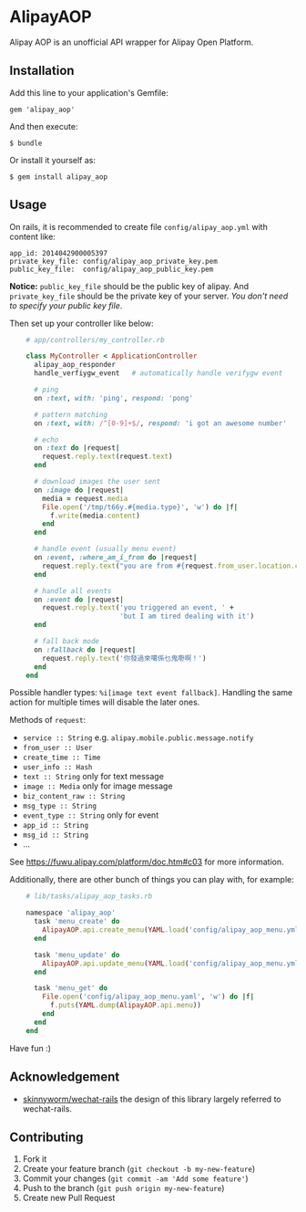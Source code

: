 # AlipayAOP

Alipay AOP is an unofficial API wrapper for Alipay Open Platform.

## Installation

Add this line to your application's Gemfile:

    gem 'alipay_aop'

And then execute:

    $ bundle

Or install it yourself as:

    $ gem install alipay_aop

## Usage

On rails, it is recommended to create file `config/alipay_aop.yml`
with content like:

    app_id: 2014042900005397
    private_key_file: config/alipay_aop_private_key.pem
    public_key_file:  config/alipay_aop_public_key.pem

**Notice:** `public_key_file` should be the public key of alipay. And `private_key_file` should be the private key of your server. *You don't need to specify your public key file*.

Then set up your controller like below:

```ruby
    # app/controllers/my_controller.rb

    class MyController < ApplicationController
      alipay_aop_responder
	  handle_verfiygw_event   # automatically handle verifygw event

      # ping
	  on :text, with: 'ping', respond: 'pong'

      # pattern matching
	  on :text, with: /^[0-9]+$/, respond: 'i got an awesome number'

      # echo
	  on :text do |request|
	    request.reply.text(request.text)
	  end

	  # download images the user sent
	  on :image do |request|
	    media = request.media
	    File.open('/tmp/t66y.#{media.type}', 'w') do |f|
		  f.write(media.content)
		end
	  end

	  # handle event (usually menu event)
	  on :event, :where_am_i_from do |request|
	    request.reply.text("you are from #{request.from_user.location.city}")
	  end

      # handle all events
	  on :event do |request|
	    request.reply.text('you triggered an event, ' +
		                   'but I am tired dealing with it')
	  end

      # fall back mode
	  on :fallback do |request|
		request.reply.text('你發過來噶係乜鬼嘢啊！')
	  end
	end
```

Possible handler types: `%i[image text event fallback]`.
Handling the same action for multiple times will disable the later ones.


Methods of `request`:

  - `service :: String` e.g. `alipay.mobile.public.message.notify`
  - `from_user :: User`
  - `create_time :: Time`
  - `user_info :: Hash`
  - `text :: String` only for text message
  - `image :: Media` only for image message
  - `biz_content_raw :: String`
  - `msg_type :: String`
  - `event_type :: String` only for event
  - `app_id :: String`
  - `msg_id :: String`
  - ...

See https://fuwu.alipay.com/platform/doc.htm#c03 for more information.


Additionally, there are other bunch of things you can play with, for example:

```ruby
    # lib/tasks/alipay_aop_tasks.rb

	namespace 'alipay_aop'
	  task 'menu_create' do
	    AlipayAOP.api.create_menu(YAML.load('config/alipay_aop_menu.yml'))
	  end

	  task 'menu_update' do
	    AlipayAOP.api.update_menu(YAML.load('config/alipay_aop_menu.yml'))
	  end

	  task 'menu_get' do
	    File.open('config/alipay_aop_menu.yaml', 'w') do |f|
		  f.puts(YAML.dump(AlipayAOP.api.menu))
		end
	  end
    end
```

Have fun :)


## Acknowledgement

* [skinnyworm/wechat-rails](https://github.com/skinnyworm/wechat-rails)
the design of this library largely referred to wechat-rails.


## Contributing

1. Fork it
2. Create your feature branch (`git checkout -b my-new-feature`)
3. Commit your changes (`git commit -am 'Add some feature'`)
4. Push to the branch (`git push origin my-new-feature`)
5. Create new Pull Request
